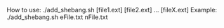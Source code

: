 How to use:
./add_shebang.sh [file1.ext] [file2.ext] ... [fileX.ext]
Example: ./add_shebang.sh eFile.txt nFile.txt
